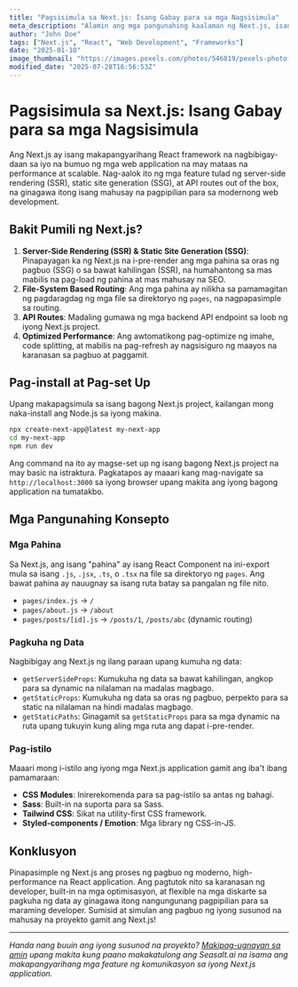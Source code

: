 ```yaml
---
title: "Pagsisimula sa Next.js: Isang Gabay para sa mga Nagsisimula"
meta_description: "Alamin ang mga pangunahing kaalaman ng Next.js, isang React framework para sa pagbuo ng mga web application na handa sa produksyon na may server-side rendering at static site generation."
author: "John Doe"
tags: ["Next.js", "React", "Web Development", "Frameworks"]
date: "2025-01-10"
image_thumbnail: "https://images.pexels.com/photos/546819/pexels-photo-546819.jpeg?auto=compress&cs=tinysrgb&w=800"
modified_date: "2025-07-28T16:56:53Z"
---
```


# Pagsisimula sa Next.js: Isang Gabay para sa mga Nagsisimula

Ang Next.js ay isang makapangyarihang React framework na nagbibigay-daan sa iyo na bumuo ng mga web application na may mataas na performance at scalable. Nag-aalok ito ng mga feature tulad ng server-side rendering (SSR), static site generation (SSG), at API routes out of the box, na ginagawa itong isang mahusay na pagpipilian para sa modernong web development.

## Bakit Pumili ng Next.js?

1.  **Server-Side Rendering (SSR) & Static Site Generation (SSG)**: Pinapayagan ka ng Next.js na i-pre-render ang mga pahina sa oras ng pagbuo (SSG) o sa bawat kahilingan (SSR), na humahantong sa mas mabilis na pag-load ng pahina at mas mahusay na SEO.
2.  **File-System Based Routing**: Ang mga pahina ay nilikha sa pamamagitan ng pagdaragdag ng mga file sa direktoryo ng `pages`, na nagpapasimple sa routing.
3.  **API Routes**: Madaling gumawa ng mga backend API endpoint sa loob ng iyong Next.js project.
4.  **Optimized Performance**: Ang awtomatikong pag-optimize ng imahe, code splitting, at mabilis na pag-refresh ay nagsisiguro ng maayos na karanasan sa pagbuo at paggamit.

## Pag-install at Pag-set Up

Upang makapagsimula sa isang bagong Next.js project, kailangan mong naka-install ang Node.js sa iyong makina.

```bash
npx create-next-app@latest my-next-app
cd my-next-app
npm run dev
```

Ang command na ito ay magse-set up ng isang bagong Next.js project na may basic na istraktura. Pagkatapos ay maaari kang mag-navigate sa `http://localhost:3000` sa iyong browser upang makita ang iyong bagong application na tumatakbo.

## Mga Pangunahing Konsepto

### Mga Pahina

Sa Next.js, ang isang "pahina" ay isang React Component na ini-export mula sa isang `.js`, `.jsx`, `.ts`, o `.tsx` na file sa direktoryo ng `pages`. Ang bawat pahina ay nauugnay sa isang ruta batay sa pangalan ng file nito.

-   `pages/index.js` -> `/`
-   `pages/about.js` -> `/about`
-   `pages/posts/[id].js` -> `/posts/1`, `/posts/abc` (dynamic routing)

### Pagkuha ng Data

Nagbibigay ang Next.js ng ilang paraan upang kumuha ng data:

-   `getServerSideProps`: Kumukuha ng data sa bawat kahilingan, angkop para sa dynamic na nilalaman na madalas magbago.
-   `getStaticProps`: Kumukuha ng data sa oras ng pagbuo, perpekto para sa static na nilalaman na hindi madalas magbago.
-   `getStaticPaths`: Ginagamit sa `getStaticProps` para sa mga dynamic na ruta upang tukuyin kung aling mga ruta ang dapat i-pre-render.

### Pag-istilo

Maaari mong i-istilo ang iyong mga Next.js application gamit ang iba't ibang pamamaraan:

-   **CSS Modules**: Inirerekomenda para sa pag-istilo sa antas ng bahagi.
-   **Sass**: Built-in na suporta para sa Sass.
-   **Tailwind CSS**: Sikat na utility-first CSS framework.
-   **Styled-components / Emotion**: Mga library ng CSS-in-JS.

## Konklusyon

Pinapasimple ng Next.js ang proses ng pagbuo ng moderno, high-performance na React application. Ang pagtutok nito sa karanasan ng developer, built-in na mga optimisasyon, at flexible na mga diskarte sa pagkuha ng data ay ginagawa itong nangungunang pagpipilian para sa maraming developer. Sumisid at simulan ang pagbuo ng iyong susunod na mahusay na proyekto gamit ang Next.js!

---

*Handa nang buuin ang iyong susunod na proyekto? [Makipag-ugnayan sa amin](/#demo) upang makita kung paano makakatulong ang Seasalt.ai na isama ang makapangyarihang mga feature ng komunikasyon sa iyong Next.js application.*
